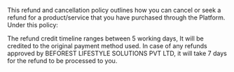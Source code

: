 This refund and cancellation policy outlines how you can cancel or seek a refund for a product/service that you have purchased through the Platform. Under this policy:

The refund credit timeline ranges between 5 working days, It will be credited to the original payment method used.
In case of any refunds approved by BEFOREST LIFESTYLE SOLUTIONS PVT LTD, it will take 7 days for the refund to be processed to you.